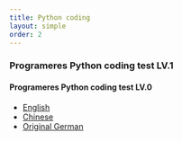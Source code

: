 ```yaml
---
title: Python coding
layout: simple
order: 2
---
```



### Programeres Python coding test LV.1

#### Programeres Python coding test LV.0
- [English](/literature/stories/Franz_Kafka/A_Hunger_Artist)
- [Chinese](/literature/stories/Franz_Kafka/饥饿艺术家)
- [Original German](/literature/stories/Franz_Kafka/Ein_Hungerkuenstler)
  


